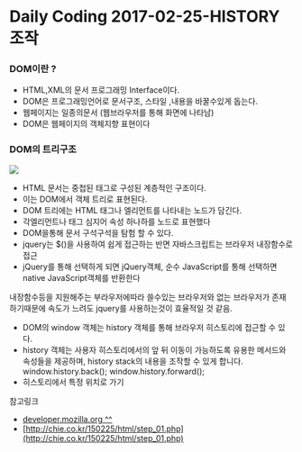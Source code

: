 # Daily Coding 2017-02-25-HISTORY 조작


### DOM이란 ?
* HTML,XML의 문서 프로그래밍 Interface이다.
* DOM은 프로그래밍언어로 문서구조, 스타일 ,내용을 바꿀수있게 돕는다.
* 웹페이지는 일종의문서 (웹브라우저를 통해 화면에 나타남)
* DOM은 웹페이지의 객체지향 표현이다

### DOM의 트리구조

![](http://chie.co.kr/150225/images/pic_htmltree.gif)
* HTML 문서는 중첩된 태그로 구성된 계층적인 구조이다.
* 이는 DOM에서 객체 트리로 표현된다.
* DOM 트리에는 HTML 태그나 엘리먼트를 나타내는 노드가 담긴다.
* 각엘리먼트나 태그 심지어 속성 하나하를 노드로 표현했다
* DOM을통해 문서 구석구석을 탐험 할 수 있다.
* jquery는 $()을 사용하여 쉽게 접근하는 반면 자바스크립트는 브라우저 내장함수로 접근
* jQuery를 통해 선택하게 되면 jQuery객체, 순수 JavaScript를 통해 선택하면 native JavaScript객체를 반환한다

내장함수등을 지원해주는 부라우저에따라 쓸수있는 브라우저와 없는 브라우저가 존재하기때문에 속도가 느려도 jquery를 사용하는것이 효율적일 것 같음.


* DOM의 window 객체는 history 객체를 통해 브라우저 히스토리에 접근할 수 있다.
* history 객체는 사용자 히스토리에서의 앞 뒤 이동이 가능하도록 유용한 메서드와 속성들을 제공하며, history stack의 내용을 조작할 수 있게 합니다.
    window.history.back();
    window.history.forward();
* 히스토리에서 특정 위치로 가기








참고링크
* [developer.mozilla.org ^^](https://developer.mozilla.org/ko/docs/Gecko_DOM_Reference/%EC%86%8C%EA%B0%9C)
* [http://chie.co.kr/150225/html/step_01.php](http://chie.co.kr/150225/html/step_01.php)
